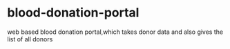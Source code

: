 # blood-donation-portal
web based blood donation portal,which takes donor data and also gives the list of all donors 
